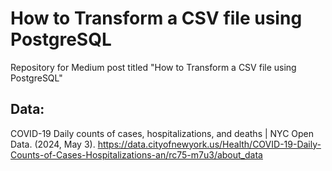# How to Transform a CSV file using  PostgreSQL
Repository for Medium post titled "How to Transform a CSV file using  PostgreSQL"

## Data:
COVID-19 Daily counts of cases, hospitalizations, and deaths | NYC Open Data. (2024, May 3). https://data.cityofnewyork.us/Health/COVID-19-Daily-Counts-of-Cases-Hospitalizations-an/rc75-m7u3/about_data
